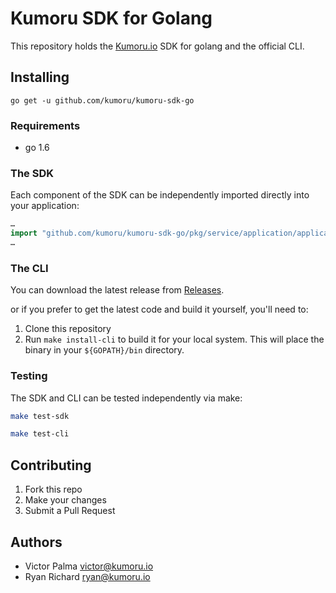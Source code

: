 # Kumoru SDK for Golang

This repository holds the [Kumoru.io](https://kumoru.io) SDK for golang and the official CLI.

## Installing

```shell
go get -u github.com/kumoru/kumoru-sdk-go
```

### Requirements

* go 1.6

### The SDK

Each component of the SDK can be independently imported directly into your application:

```go
…
import "github.com/kumoru/kumoru-sdk-go/pkg/service/application/application.go
…
```

### The CLI

You can download the latest release from [Releases](https://github.com/kumoru/kumoru-sdk-go/releases).

or if you prefer to get the latest code and build it yourself, you'll need to:

1. Clone this repository
2. Run `make install-cli` to build it for your local system. This will place the binary in your `${GOPATH}/bin` directory.

### Testing

The SDK and CLI can be tested independently via make:

```bash
make test-sdk
```

```bash
make test-cli
```

## Contributing

1. Fork this repo
1. Make your changes
1. Submit a Pull Request

## Authors

* Victor Palma <victor@kumoru.io>
* Ryan Richard <ryan@kumoru.io>
